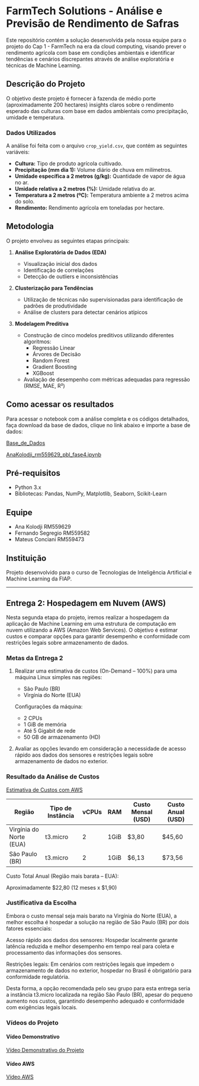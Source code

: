 # FarmTech Solutions - Análise e Previsão de Rendimento de Safras

Este repositório contém a solução desenvolvida pela nossa equipe para o projeto do Cap 1 - FarmTech na era da cloud computing, visando prever o rendimento agrícola com base em condições ambientais e identificar tendências e cenários discrepantes através de análise exploratória e técnicas de Machine Learning.

## Descrição do Projeto

O objetivo deste projeto é fornecer à fazenda de médio porte (aproximadamente 200 hectares) insights claros sobre o rendimento esperado das culturas com base em dados ambientais como precipitação, umidade e temperatura.

### Dados Utilizados

A análise foi feita com o arquivo `crop_yield.csv`, que contém as seguintes variáveis:

- **Cultura:** Tipo de produto agrícola cultivado.
- **Precipitação (mm dia 1):** Volume diário de chuva em milímetros.
- **Umidade específica a 2 metros (g/kg):** Quantidade de vapor de água no ar.
- **Umidade relativa a 2 metros (%):** Umidade relativa do ar.
- **Temperatura a 2 metros (ºC):** Temperatura ambiente a 2 metros acima do solo.
- **Rendimento:** Rendimento agrícola em toneladas por hectare.

## Metodologia

O projeto envolveu as seguintes etapas principais:

1. **Análise Exploratória de Dados (EDA)**
   - Visualização inicial dos dados
   - Identificação de correlações
   - Detecção de outliers e inconsistências

2. **Clusterização para Tendências**
   - Utilização de técnicas não supervisionadas para identificação de padrões de produtividade
   - Análise de clusters para detectar cenários atípicos

3. **Modelagem Preditiva**
   - Construção de cinco modelos preditivos utilizando diferentes algoritmos:
     - Regressão Linear
     - Árvores de Decisão
     - Random Forest
     - Gradient Boosting
     - XGBoost
   - Avaliação de desempenho com métricas adequadas para regressão (RMSE, MAE, R²)

## Como acessar os resultados

Para acessar o notebook com a análise completa e os códigos detalhados, faça download da base de dados, clique no link abaixo e importe a base de dados:

[Base_de_Dados](https://drive.google.com/file/d/1S2ey96guxWYDorvZuHdHhO2lajHGqFVN/view?usp=drive_link)

[AnaKolodji_rm559629_pbl_fase4.ipynb](https://colab.research.google.com/drive/1_GH14nyOJ-C-thYRzi9FBhF_VfdL5c6N)

## Pré-requisitos

- Python 3.x
- Bibliotecas: Pandas, NumPy, Matplotlib, Seaborn, Scikit-Learn

## Equipe

- Ana Kolodji RM559629
- Fernando Segregio RM559582
- Mateus Conciani RM559473

## Instituição

Projeto desenvolvido para o curso de Tecnologias de Inteligência Artificial e Machine Learning da FIAP.

---

## Entrega 2: Hospedagem em Nuvem (AWS)

Nesta segunda etapa do projeto, iremos realizar a hospedagem da aplicação de Machine Learning em uma estrutura de computação em nuvem utilizando a AWS (Amazon Web Services). O objetivo é estimar custos e comparar opções para garantir desempenho e conformidade com restrições legais sobre armazenamento de dados.

### Metas da Entrega 2

1. Realizar uma estimativa de custos (On-Demand – 100%) para uma máquina Linux simples nas regiões:
   - São Paulo (BR)
   - Virgínia do Norte (EUA)

   Configurações da máquina:
   - 2 CPUs
   - 1 GiB de memória
   - Até 5 Gigabit de rede
   - 50 GB de armazenamento (HD)

2. Avaliar as opções levando em consideração a necessidade de acesso rápido aos dados dos sensores e restrições legais sobre armazenamento de dados no exterior.

### Resultado da Análise de Custos

[Estimativa de Custos com AWS](https://github.com/anakolodji/Farmtech_Analise_Rendimento_Agricola/blob/main/My%20Estimate1%20-%20Calculadora%20de%20Pre%C3%A7os%20da%20AWS.pdf)

| Região                  | Tipo de Instância | vCPUs | RAM  | Custo Mensal (USD) | Custo Anual (USD) |
|-------------------------|-------------------|-------|------|--------------------|-------------------|
| Virgínia do Norte (EUA) | t3.micro          | 2     | 1GiB | $3,80              | $45,60            |
| São Paulo (BR)          | t3.micro          | 2     | 1GiB | $6,13              | $73,56            |

Custo Total Anual (Região mais barata – EUA):

Aproximadamente $22,80 (12 meses x $1,90)

### Justificativa da Escolha

Embora o custo mensal seja mais barato na Virgínia do Norte (EUA), a melhor escolha é hospedar a solução na região de São Paulo (BR) por dois fatores essenciais:

Acesso rápido aos dados dos sensores:
Hospedar localmente garante latência reduzida e melhor desempenho em tempo real para coleta e processamento das informações dos sensores.

Restrições legais:
Em cenários com restrições legais que impedem o armazenamento de dados no exterior, hospedar no Brasil é obrigatório para conformidade regulatória.

Desta forma, a opção recomendada pelo seu grupo para esta entrega seria a instância t3.micro localizada na região São Paulo (BR), apesar do pequeno aumento nos custos, garantindo desempenho adequado e conformidade com exigências legais locais.

### Vídeos do Projeto

#### Vídeo Demonstrativo
[Vídeo Demonstrativo do Projeto](https://youtu.be/Lu0td-v3poM)

#### Vídeo AWS
[Vídeo AWS](https://youtu.be/DIIE7vRdDdA)

